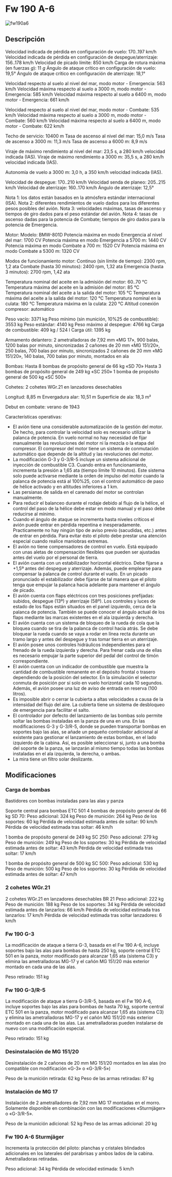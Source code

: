 # Fw 190 A-6

![fw190a6](../images/fw190a6.png)

## Descripción

Velocidad indicada de pérdida en configuración de vuelo: 170..197 km/h
Velocidad indicada de pérdida en configuración de despegue/aterrizaje: 156..178 km/h
Velocidad de picado límite: 850 km/h
Carga de rotura máxima (en fuerzas <i>g</i>): 11 <i>g</i>
Ángulo de ataque crítico en configuración de vuelo: 19,5°
Ángulo de ataque crítico en configuración de aterrizaje: 18,1°

Velocidad respecto al suelo al nivel del mar, modo motor - Emergencia: 563 km/h
Velocidad máxima respecto al suelo a 3000 m, modo motor - Emergencia: 585 km/h
Velocidad máxima respecto al suelo a 6400 m, modo motor - Emergencia: 661 km/h

Velocidad respecto al suelo al nivel del mar, modo motor - Combate: 535 km/h
Velocidad máxima respecto al suelo a 3000 m, modo motor - Combate: 560 km/h
Velocidad máxima respecto al suelo a 6400 m, modo motor - Combate: 622 km/h

Techo de servicio: 10400 m
Tasa de ascenso al nivel del mar: 15,0 m/s
Tasa de ascenso a 3000 m: 11,3 m/s
Tasa de ascenso a 6000 m: 8,9 m/s

Viraje de máximo rendimiento al nivel del mar: 23,5 s, a 280 km/h velocidad indicada (IAS).
Viraje de máximo rendimiento a 3000 m: 35,5 s, a 280 km/h velocidad indicada (IAS).

Autonomía de vuelo a 3000 m: 3,0 h, a 350 km/h velocidad indicada (IAS).

Velocidad de despegue: 170..210 km/h
Velocidad senda de planeo: 205..215 km/h
Velocidad de aterrizaje: 160..170 km/h
Ángulo de aterrizaje: 12,5°

Nota 1: los datos están basados en la atmósfera estándar internacional (ISA).
Nota 2: diferentes rendimientos de vuelo dados para los diferentes pesos posibles del avión.
Nota 3: velocidades máximas, tasas de ascenso y tiempos de giro dados para el peso estándar del avión.
Nota 4: tasas de ascenso dadas para la potencia de Combate; tiempos de giro dados para la potencia de Emergencia.

Motor:
Modelo: BMW-801D
Potencia máxima en modo Emergencia al nivel del mar: 1700 CV
Potencia máxima en modo Emergencia a 5700 m: 1440 CV
Potencia máxima en modo Combate a 700 m: 1520 CV
Potencia máxima en modo Combate a 5300 m: 1320 CV

Modos de funcionamiento motor:
Continuo (sin límite de tiempo): 2300 rpm, 1,2 ata
Combate (hasta 30 minutos): 2400 rpm, 1,32 ata
Emergencia (hasta 3 minutos): 2700 rpm, 1,42 ata

Temperatura nominal del aceite en la admisión del motor: 60..70 °C
Temperatura máxima del aceite en la admisión del motor: 85 °C
Temperatura nominal del aceite a la salida del motor: 105 °C
Temperatura máxima del aceite a la salida del motor: 120 °C
Temperatura nominal en la culata: 180 °C
Temperatura máxima en la culata: 220 °C
Altitud conexión compresor: automático

Peso vacío: 3371 kg
Peso mínimo (sin munición, 10%25 de combustible): 3553 kg
Peso estándar: 4140 kg
Peso máximo al despegue: 4766 kg
Carga de combustible: 409 kg / 524 l
Carga útil: 1395 kg

Armamento delantero:
2 ametralladoras de 7,92 mm «MG 17», 900 balas, 1200 balas por minuto, sincronizadas
2 cañones de 20 mm «MG 151/20», 250 balas, 700 balas por minuto, sincronizados
2 cañones de 20 mm «MG 151/20», 140 balas, 700 balas por minuto, montados en ala

Bombas:
Hasta 8 bombas de propósito general de 66 kg «SD 70»
Hasta 3 bombas de propósito general de 249 kg «SC 250»
1 bomba de propósito general de 500 kg «SC 500»

Cohetes:
2 cohetes WGr.21 en lanzadores desechables

Longitud: 8,85 m
Envergadura alar: 10,51 m
Superficie de ala: 18,3 m²

Debut en combate: verano de 1943

Características operativas:
- El avión tiene una considerable automatización de la gestión del motor. De hecho, para controlar la velocidad solo es necesario utilizar la palanca de potencia. En vuelo normal no hay necesidad de fijar manualmente las revoluciones del motor ni la mezcla o la etapa del compresor. El compresor del motor tiene un sistema de conmutación automático que depende de la altitud y las revoluciones del motor.
- La modificación G-3 y G-3/R-5 incluye un sistema adicional de inyección de combustible C3. Cuando entra en funcionamiento, incrementa la presión a 1,65 ata (tiempo límite 10 minutos). Este sistema solo puede activarse mediante la orden de impulso del motor cuando la palanca de potencia está al 100%25, con el control automático de paso de hélice activado y en altitudes inferiores a 1 km.
- Las persianas de salida en el carenado del motor se controlan manualmente.
- Para reducir el balanceo durante el rodaje debido al flujo de la hélice, el control del paso de la hélice debe estar en modo manual y el paso debe reducirse al mínimo.
- Cuando el ángulo de ataque se incrementa hasta niveles críticos el avión puede entrar en pérdida repentina e inesperadamente. Practicamente no hay ningún tipo de aviso previo (sacudidas, etc.) antes de entrar en pérdida. Para evitar ésto el piloto debe prestar una atención especial cuando realice maniobras extremas.
- El avión no tiene compensadores de control en vuelo. Está equipado con unas aletas de compensación flexibles que pueden ser ajustadas antes del vuelo por el personal de tierra.
- El avión cuenta con un estabilizador horizontal eléctrico. Debe fijarse a +1,5º antes del despegue y aterrizaje. Además, puede emplearse para compensar la palanca de control durante el vuelo. En un picado pronunciado el estabilizador debe fijarse de tal manera que el piloto tenga que empujar la palanca hacia adelante para mantener el ángulo de picado.
- El avión cuenta con flaps eléctricos con tres posiciones prefijadas: subidos, despegue (13º) y aterrizaje (58º). Los controles y luces de estado de los flaps están situados en el panel izquierdo, cerca de la palanca de potencia. También se puede conocer el ángulo actual de los flaps mediante las marcas existentes en el ala izquierda y derecha.
- El avión cuenta con un sistema de bloqueo de la rueda de cola que la bloquea cuando se tira de la palanca de control hacia atrás. Se debe bloquear la rueda cuando se vaya a rodar en línea recta durante un tramo largo y antes del despegue y tras tomar tierra en un aterrizaje.
- El avión posee unos controles hidráulicos independientes para el frenado de la rueda izquierda y derecha. Para frenar cada una de ellas es necesario empujar la parte superior del pedal del control de timón correspondiente.
- El avión cuenta con un indicador de combustible que muestra la cantidad de combustible remanente en el depósito frontal o trasero dependiendo de la posición del selector. En la simulación el selector conmuta de posición por sí solo en vuelo horizontal cada 10 segundos. Además, el avión posee una luz de aviso de entrada en reserva (100 litros).
- Es imposible abrir o cerrar la cubierta a altas velocidades a causa de la intensidad del flujo del aire. La cubierta tiene un sistema de desbloqueo de emergencia para facilitar el salto.
- El controlador por defecto del lanzamiento de las bombas solo permite soltar las bombas instaladas en la panza de una en una. En las modificaciones G-3 y G-3/R-5, donde se pueden transportar bombas en soportes bajo las alas, se añade un pequeño controlador adicional al existente para gestionar el lanzamiento de estas bombas, en el lado izquierdo de la cabina. Así, es posible seleccionar si, junto a una bomba del soporte de la panza, se lanzarán al mismo tiempo todas las bombas instaladas en el ala izquierda, la derecha, o ambas.
- La mira tiene un filtro solar deslizante.

## Modificaciones


### Carga de bombas

Bastidores con bombas instaladas para las alas y panza

Soporte central para bombas ETC 501
4 bombas de propósito general de 66 kg SD 70:
Peso adicional: 324 kg
Peso de munición: 264 kg
Peso de los soportes: 60 kg
Pérdida de velocidad estimada antes de soltar: 90 km/h
Pérdida de velocidad estimada tras soltar: 46 km/h

1 bomba de propósito general de 249 kg SC 250:
Peso adicional: 279 kg
Peso de munición: 249 kg
Peso de los soportes: 30 kg
Pérdida de velocidad estimada antes de soltar: 43 km/h
Pérdida de velocidad estimada tras soltar: 17 km/h

1 bomba de propósito general de 500 kg SC 500:
Peso adicional: 530 kg
Peso de munición: 500 kg
Peso de los soportes: 30 kg
Pérdida de velocidad estimada antes de soltar: 47 km/h


### 2 cohetes WGr.21

2 cohetes WGr.21 en lanzadores desechables BR 21
Peso adicional: 222 kg
Peso de munición: 188 kg
Peso de los soportes: 34 kg
Pérdida de velocidad estimada antes de lanzarlos: 66 km/h
Pérdida de velocidad estimada tras lanzarlos: 17 km/h
Pérdida de velocidad estimada tras soltar lanzadores: 6 km/h


### Fw 190 G-3

La modificación de ataque a tierra G-3, basada en el Fw 190 A-6, incluye soportes bajo las alas para bombas de hasta 250 kg, soporte central ETC 501 en la panza, motor modificado para alcanzar 1,65 ata (sistema C3) y elimina las ametralladoras MG-17 y el cañón MG 151/20 más exterior montado en cada una de las alas.

Peso retirado: 151 kg


### Fw 190 G-3/R-5

La modificación de ataque a tierra G-3/R-5, basada en el Fw 190 A-6, incluye soportes bajo las alas para bombas de hasta 70 kg, soporte central ETC 501 en la panza, motor modificado para alcanzar 1,65 ata (sistema C3) y elimina las ametralladoras MG-17 y el cañón MG 151/20 más exterior montado en cada una de las alas. Las ametralladoras pueden instalarse de nuevo con una modificación especial.

Peso retirado: 151 kg


### Desinstalación de MG 151/20

Desinstalación de 2 cañones de 20 mm MG 151/20 montados en las alas (no compatible con modificación «G-3» o «G-3/R-5»)

Peso de la munición retirada: 62 kg
Peso de las armas retiradas: 87 kg


### Instalación de MG 17

Instalación de 2 ametralladores de 7,92 mm MG 17 montadas en el morro.
Solamente disponible en combinación con las modificaciones «Sturmjäger» o «G-3/R-5».

Peso de la munición adicional: 52 kg
Peso de las armas adicional: 20 kg


### Fw 190 A-6 Sturmjäger

Incrementa la protección del piloto: planchas y cristales blindados adicionales en los laterales del parabrisas y ambos lados de la cabina. Ametralladoras retiradas.

Peso adicional: 34 kg
Pérdida de velocidad estimada: 5 km/h